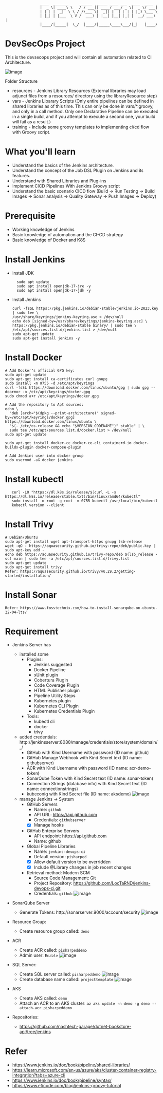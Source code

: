 
					____  _______     ______  _____ ____ ___  ____  ____  
					|  _ \| ____\ \   / / ___|| ____/ ___/ _ \|  _ \/ ___| 
					| | | |  _|  \ \ / /\___ \|  _|| |  | | | | |_) \___ \ 
					| |_| | |___  \ V /  ___) | |__| |__| |_| |  __/ ___) |
					|____/|_____|  \_/  |____/|_____\____\___/|_|   |____/ 

# DevSecOps Project
This is the devsecops project and will contain all automation related to CI Architecture. 

![image](https://github.com/LocTaRND/jenkins-devops-ci/assets/17311899/753caef3-0d14-4c76-a168-40385298bcb9)

 
Folder Structure
 - resources - Jenkins Library Resources (External libraries may load adjunct files from a resources/ directory using the libraryResource step)
 - vars - Jenkins Libarary Scripts (Only entire pipelines can be defined in shared libraries as of this time. This can only be done in vars/*.groovy, and only in a call method. Only one Declarative Pipeline can be executed in a single build, and if you attempt to execute a second one, your build will fail as a result.)
 - training - Include some groovy templates to implementing ci/cd flow with Groovy script.

# What you'll learn
- Understand the basics of the Jenkins architecture.
- Understand the concept of the Job DSL Plugin on Jenkins and its features.
- Understand with Shared Libraries and Plug-ins
- Implement CICD Pipelines With Jenkins Groovy script
- Understand the basic scenario CICD flow (Build -> Run Testing -> Build Images -> Sonar analysis -> Quality Gateway -> Push Images -> Deploy)

# Prerequisite
- Working knowledge of Jenkins
- Basic knowledge of automation and the CI-CD strategy
- Basic knowledge of Docker and K8S

# Install Jenkins
- Install JDK
  	```
      sudo apt update
      sudo apt install openjdk-17-jre -y
      sudo apt install openjdk-17-jdk -y
   	```
- Install Jenkins
  	```
   curl -fsSL https://pkg.jenkins.io/debian-stable/jenkins.io-2023.key | sudo tee \
  /usr/share/keyrings/jenkins-keyring.asc > /dev/null
   echo deb [signed-by=/usr/share/keyrings/jenkins-keyring.asc] \
  https://pkg.jenkins.io/debian-stable binary/ | sudo tee \
  /etc/apt/sources.list.d/jenkins.list > /dev/null
   sudo apt-get update
   sudo apt-get install jenkins -y
   	```
# Install Docker
```
# Add Docker's official GPG key:
sudo apt-get update
sudo apt-get install ca-certificates curl gnupg
sudo install -m 0755 -d /etc/apt/keyrings
curl -fsSL https://download.docker.com/linux/ubuntu/gpg | sudo gpg --dearmor -o /etc/apt/keyrings/docker.gpg
sudo chmod a+r /etc/apt/keyrings/docker.gpg

# Add the repository to Apt sources:
echo \
  "deb [arch="$(dpkg --print-architecture)" signed-by=/etc/apt/keyrings/docker.gpg] https://download.docker.com/linux/ubuntu \
  "$(. /etc/os-release && echo "$VERSION_CODENAME")" stable" | \
  sudo tee /etc/apt/sources.list.d/docker.list > /dev/null
sudo apt-get update

sudo apt-get install docker-ce docker-ce-cli containerd.io docker-buildx-plugin docker-compose-plugin

# Add Jenkins user into docker group
sudo usermod -aG docker jenkins
```

# Install kubectl
```
   curl -LO "https://dl.k8s.io/release/$(curl -L -s https://dl.k8s.io/release/stable.txt)/bin/linux/amd64/kubectl"
   sudo install -o root -g root -m 0755 kubectl /usr/local/bin/kubectl
   kubectl version --client
```

# Install Trivy
```
# Debian/Ubuntu 
sudo apt-get install wget apt-transport-https gnupg lsb-release
wget -qO - https://aquasecurity.github.io/trivy-repo/deb/public.key | sudo apt-key add -
echo deb https://aquasecurity.github.io/trivy-repo/deb $(lsb_release -sc) main | sudo tee -a /etc/apt/sources.list.d/trivy.list
sudo apt-get update
sudo apt-get install trivy
Refer: https://aquasecurity.github.io/trivy/v0.29.2/getting-started/installation/
```

# Install Sonar
```
Refer: https://www.fosstechnix.com/how-to-install-sonarqube-on-ubuntu-22-04-lts/
```

# Requirement
- Jenkins Server has
	- installed some
		- Plugins:
			- Jenkins suggested
 			- Docker Pipeline
			- xUnit plugin
			- Cobertura Plugin
			- Code Coverage Plugin
            - HTML Publisher plugin
			- Pipeline Utility Steps
			- Kubernetes plugin
   			- Kubernetes CLI Plugin
			- Kubernetes Credentials Plugin
		- Tools:
			- kubectl cli
			- docker
            - trivy
	- added credentials: http://jenkinsserver:8080/manage/credentials/store/system/domain/_/
		- GitHub with Kind Username with password (ID name: github)
  		- GitHub Manage Webhook with Kind Secret text (ID name: githubserver)	 
		- ACR with Kind Username with password (ID name: acr-demo-token)
		- SonarQube Token with Kind Secret text (ID name: sonar-token)
  		- Connection Strings (database info) with Kind Secret text (ID name: connectionstrings)
		- kubeconig with Kind Secret file (ID name: aksdemo)
  		![image](https://github.com/LocTaRND/jenkins-devops-ci/assets/17311899/ecec5fcf-223b-4de7-b402-0467e0d861dc) 
	- manage Jenkins -> System
 		- GitHub Servers
   			- Name: ```github```
			- API URL: https://api.github.com
			- Credentials: ```githubserver```
           	- [x] Manage hooks   
   		- GitHub Enterprise Servers
			- API endpoint: https://api.github.com
			- Name: github
		- Global Pipeline Libraries
			- Name: ```jenkins-devops-ci```
			- Default version: ```pisharped```
			- [x] Allow default version to be overridden
			- [x] Include @Library changes in job recent changes 
		- Retrieval method: Modern SCM
			- Source Code Management: Git
			- Project Repository: https://github.com/LocTaRND/jenkins-devops-ci.git
			- Credentials: ```github```
    		![image](https://github.com/LocTaRND/jenkins-devops-ci/assets/17311899/6588341e-e645-468c-a6e7-10314b97c094)
 
- SonarQube Server
  	- Generate Tokens: http://sonarserver:9000/account/security
  	![image](https://github.com/LocTaRND/jenkins-devops-ci/assets/17311899/a7564c16-f262-4dc7-9491-e45a3fd68114)

- Resource Group:
	- Create resource group called: ```demo```
- ACR
	- Create ACR called: ```pisharpeddemo ```
  	- Admin user: ```Enable```
  	![image](https://github.com/LocTaRND/jenkins-devops-ci/assets/17311899/3b68abf8-0c03-40b7-9625-ed909572462d)

- SQL Server:
	- Create SQL server called: ```pisharpeddemo```
   	![image](https://github.com/LocTaRND/jenkins-devops-ci/assets/17311899/871904a6-2352-47c1-82a1-76c5f6dbe7ee)
	- Create database name called: ```projecttemplate```
	![image](https://github.com/LocTaRND/jenkins-devops-ci/assets/17311899/fa5eee13-c7da-4c20-a671-c6a3b358c132)
 
- AKS
	- Create AKS called: ```demo```
	- Attach an ACR to an AKS cluster:
   		```az aks update -n demo -g demo --attach-acr pisharpeddemo```
- Repositories:
	- https://github.com/nashtech-garage/dotnet-bookstore-api/tree/jenkins
   
# Refer
- https://www.jenkins.io/doc/book/pipeline/shared-libraries/
- https://learn.microsoft.com/en-us/azure/aks/cluster-container-registry-integration?tabs=azure-cli
- https://www.jenkins.io/doc/book/pipeline/syntax/
- https://www.eficode.com/blog/jenkins-groovy-tutorial
